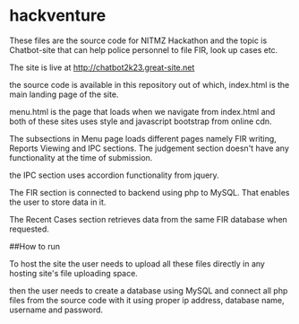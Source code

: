 # hackventure

These files are the source code for NITMZ Hackathon and the topic is Chatbot-site that can help police personnel to file FIR, look up cases etc.

The site is live at http://chatbot2k23.great-site.net

the source code is available in this repository out of which, index.html is the main landing page of the site.

menu.html is the page that loads when we navigate from index.html and both of these sites uses style and javascript bootstrap from online cdn.

The subsections in Menu page loads different pages namely FIR writing, Reports Viewing and IPC sections. The judgement section doesn't have any functionality at the time of submission.

the IPC section uses accordion functionality from jquery.

The FIR section is connected to backend using php to MySQL. That enables the user to store data in it.

The Recent Cases section retrieves data from the same FIR database when requested.

##How to run

To host the site the user needs to upload all these files directly in any hosting site's file uploading space.

then the user needs to create a database using MySQL and connect all php files from the source code with it using proper ip address, database name, username and password.
